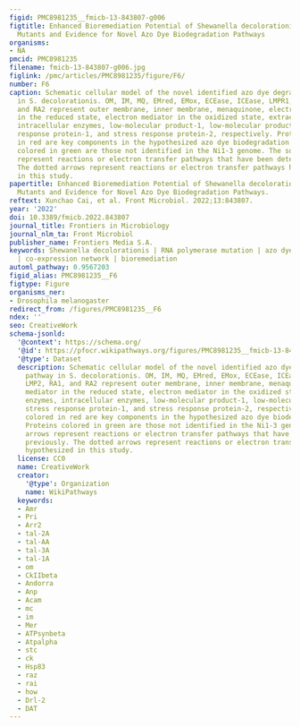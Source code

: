 ```yaml
---
figid: PMC8981235__fmicb-13-843807-g006
figtitle: Enhanced Bioremediation Potential of Shewanella decolorationis RNA Polymerase
  Mutants and Evidence for Novel Azo Dye Biodegradation Pathways
organisms:
- NA
pmcid: PMC8981235
filename: fmicb-13-843807-g006.jpg
figlink: /pmc/articles/PMC8981235/figure/F6/
number: F6
caption: Schematic cellular model of the novel identified azo dye degradation pathway
  in S. decolorationis. OM, IM, MQ, EMred, EMox, ECEase, ICEase, LMPR1, LMP2, RA1,
  and RA2 represent outer membrane, inner membrane, menaquinone, electron mediator
  in the reduced state, electron mediator in the oxidized state, extracellular enzymes,
  intracellular enzymes, low-molecular product-1, low-molecular product-2, stress
  response protein-1, and stress response protein-2, respectively. Proteins colored
  in red are key components in the hypothesized azo dye biodegradation models. Proteins
  colored in green are those not identified in the Ni1-3 genome. The solid arrows
  represent reactions or electron transfer pathways that have been determined previously.
  The dotted arrows represent reactions or electron transfer pathways hypothesized
  in this study.
papertitle: Enhanced Bioremediation Potential of Shewanella decolorationis RNA Polymerase
  Mutants and Evidence for Novel Azo Dye Biodegradation Pathways.
reftext: Xunchao Cai, et al. Front Microbiol. 2022;13:843807.
year: '2022'
doi: 10.3389/fmicb.2022.843807
journal_title: Frontiers in Microbiology
journal_nlm_ta: Front Microbiol
publisher_name: Frontiers Media S.A.
keywords: Shewanella decolorationis | RNA polymerase mutation | azo dye degradation
  | co-expression network | bioremediation
automl_pathway: 0.9567203
figid_alias: PMC8981235__F6
figtype: Figure
organisms_ner:
- Drosophila melanogaster
redirect_from: /figures/PMC8981235__F6
ndex: ''
seo: CreativeWork
schema-jsonld:
  '@context': https://schema.org/
  '@id': https://pfocr.wikipathways.org/figures/PMC8981235__fmicb-13-843807-g006.html
  '@type': Dataset
  description: Schematic cellular model of the novel identified azo dye degradation
    pathway in S. decolorationis. OM, IM, MQ, EMred, EMox, ECEase, ICEase, LMPR1,
    LMP2, RA1, and RA2 represent outer membrane, inner membrane, menaquinone, electron
    mediator in the reduced state, electron mediator in the oxidized state, extracellular
    enzymes, intracellular enzymes, low-molecular product-1, low-molecular product-2,
    stress response protein-1, and stress response protein-2, respectively. Proteins
    colored in red are key components in the hypothesized azo dye biodegradation models.
    Proteins colored in green are those not identified in the Ni1-3 genome. The solid
    arrows represent reactions or electron transfer pathways that have been determined
    previously. The dotted arrows represent reactions or electron transfer pathways
    hypothesized in this study.
  license: CC0
  name: CreativeWork
  creator:
    '@type': Organization
    name: WikiPathways
  keywords:
  - Amr
  - Pri
  - Arr2
  - tal-2A
  - tal-AA
  - tal-3A
  - tal-1A
  - om
  - CkIIbeta
  - Andorra
  - Anp
  - Acam
  - mc
  - im
  - Mer
  - ATPsynbeta
  - Atpalpha
  - stc
  - ck
  - Hsp83
  - raz
  - rai
  - how
  - Drl-2
  - DAT
---
```

